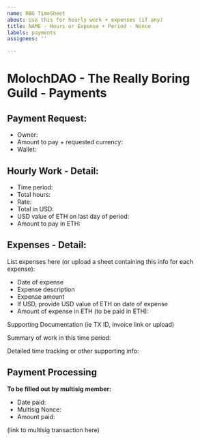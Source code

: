 ```yaml
---
name: RBG TimeSheet
about: Use this for hourly work + expenses (if any)
title: NAME - Hours or Expense + Period - Nonce
labels: payments
assignees: ''

---
```


# MolochDAO - The Really Boring Guild - Payments

## Payment Request:
* Owner:
* Amount to pay + requested currency:
* Wallet: 

## Hourly Work - Detail:
* Time period: 
* Total hours:
* Rate: 
* Total in USD:
* USD value of ETH on last day of period: 
* Amount to pay in ETH:

## Expenses - Detail:

List expenses here (or upload a sheet containing this info for each expense):

* Date of expense
* Expense description
* Expense amount
* If USD, provide USD value of ETH on date of expense
* Amount of expense in ETH (to be paid in ETH):

Supporting Documentation (ie TX ID, invoice link or upload)


Summary of work in this time period:


Detailed time tracking or other supporting info:



## Payment Processing
**To be filled out by multisig member:**

* Date paid:
* Multisig Nonce: 
* Amount paid:

(link to multisig transaction here)
